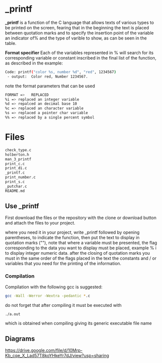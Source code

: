 # _printf

**_printf** is a function of the C language that allows texts of various types to be printed on the screen, fearing that in the beginning the text is placed between quotation marks and to specify the insertion point of the variable an indicator of% and the type of varible to show, as can be seen in the table.

**Format specifier**
Each of the variables represented in % will search for its corresponding variable or constant inscribed in the final list of the function, as described in the example:


```sh
Code: printf("color %s, number %d", "red", 1234567)
 - output:  Color red, Number 1234567.
```

note the format parameters that can be used

```sh
FORMAT =>	REPLACED
%i => replaced an integer variable
%d => repalced an decimal base 10
%c => replaced an character variable
%s => replaced a pointer char variable
%% => replaced by a single percent symbol
```


# Files
```sh
check_type.c
holberton.h
man_3_printf
print_c.c
print_di.c
_printf.c
print_number.c
print_s.c
_putchar.c
README.md
```

## Use _printf
First download the files or the repository with the clone or download button and attach the files to your project.

where you need it in your project, write _printf followed by opening parentheses, to indicate the function, then put the text to display in quotation marks (""), note that where a variable must be presented, the flag corresponding to the data you want to display must be placed, example % i to display integer numeric data. after the closing of quotation marks you must in the same order of the flags placed in the text the constants and / or variables that you need for the printing of the information.

### Compilation
Compilation with the following gcc is suggested:
```sh
gcc -Wall -Werror -Wextra -pedantic *.c
```
do not forget that after compiling it must be executed with
```sh
./a.out
```
which is obtained when compiling giving its generic executable file name

## Diagrams

https://drive.google.com/file/d/10Mrp-Kb_cqe_X_Lad57T8koYHkeYr7dJ/view?usp=sharing
